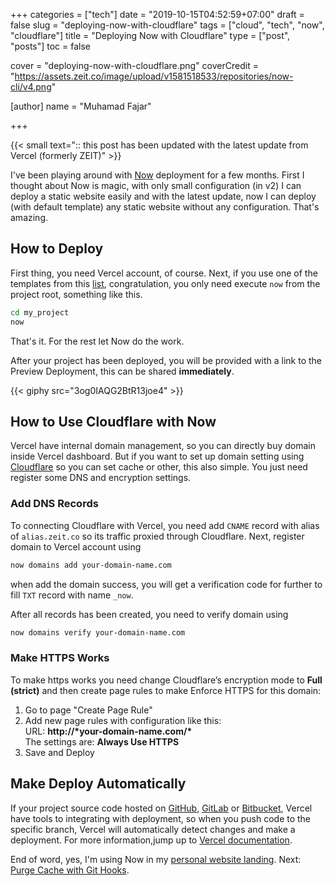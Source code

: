 +++
categories = ["tech"]
date = "2019-10-15T04:52:59+07:00"
draft = false
slug = "deploying-now-with-cloudflare"
tags = ["cloud", "tech", "now", "cloudflare"]
title = "Deploying Now with Cloudflare"
type = ["post", "posts"]
toc = false

cover = "deploying-now-with-cloudflare.png"
coverCredit = "https://assets.zeit.co/image/upload/v1581518533/repositories/now-cli/v4.png"

[author]
  name = "Muhamad Fajar"

+++

{{< small text=":: this post has been updated with the latest update from Vercel (formerly ZEIT)" >}}

I've been playing around with [Now][vercel] deployment for a few months. First I thought about Now is magic, with only small configuration (in v2) I can deploy a static website easily and with the latest update, now I can deploy (with default template) any static website without any configuration. That's amazing.

## How to Deploy

First thing, you need Vercel account, of course. Next, if you use one of the templates from this [list][template], congratulation, you only need execute `now` from the project root, something like this.

```bash
cd my_project
now
```

That's it. For the rest let Now do the work.

After your project has been deployed, you will be provided with a link to the Preview Deployment, this can be shared **immediately**.

{{< giphy src="3og0IAQG2BtR13joe4" >}}

## How to Use Cloudflare with Now

Vercel have internal domain management, so you can directly buy domain inside Vercel dashboard. But if you want to set up domain setting using [Cloudflare][cloudflare] so you can set cache or other, this also simple. You just need register some DNS and encryption settings.

### Add DNS Records

To connecting Cloudflare with Vercel, you need add `CNAME` record with alias of `alias.zeit.co` so its traffic proxied through Cloudflare. Next, register domain to Vercel account using

```bash
now domains add your-domain-name.com
```

when add the domain success, you will get a verification code for further to fill `TXT` record with name `_now`.

After all records has been created, you need to verify domain using
```bash
now domains verify your-domain-name.com
```

### Make HTTPS Works

To make https works you need change Cloudflare’s encryption mode to **Full (strict)** and then create page rules to make Enforce HTTPS for this domain:
1.  Go to page "Create Page Rule"
2.  Add new page rules with configuration like this:\
    URL: __http://\*your-domain-name.com/\*__ \
    The settings are: **Always Use HTTPS**
3.  Save and Deploy

## Make Deploy Automatically

If your project source code hosted on [GitHub][github], [GitLab][gitlab] or [Bitbucket][bitbucket], Vercel have tools to integrating with deployment, so when you push code to the specific branch, Vercel will automatically detect changes and make a deployment. For more information,jump up to [Vercel documentation][doc].

End of word, yes, I'm using Now in my [personal website landing][fajar]. Next: [Purge Cache with Git Hooks][cache].

[vercel]: https://vercel.com/
[template]: https://github.com/zeit/now/tree/master/examples
[cloudflare]: https://www.cloudflare.com/
[github]: https://github.com/
[gitlab]: https://about.gitlab.com/
[bitbucket]: https://bitbucket.org/product/
[doc]: https://vercel.com/docs/v2/git-integrations
[fajar]: https://www.muhfajar.id/
[cache]: https://www.muhfajar.blog/posts/purge-cache-with-git-hooks/
